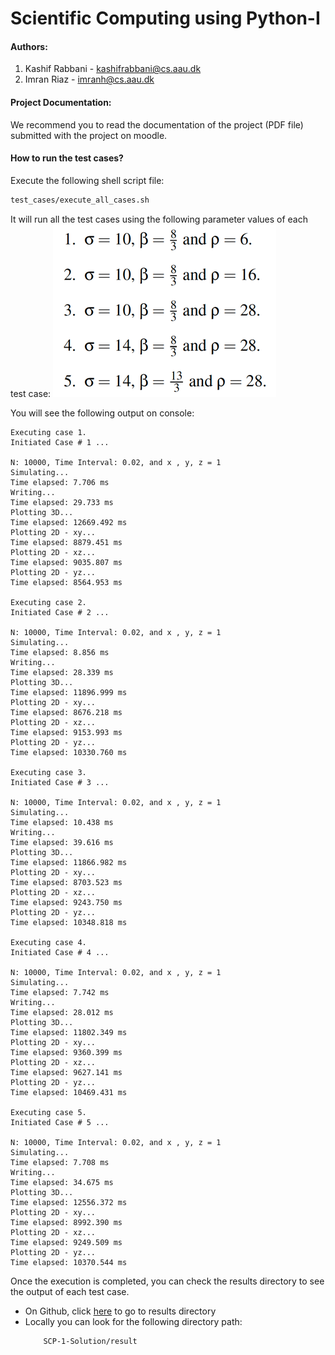 # Scientific Computing using Python-I

#### Authors:
1. Kashif Rabbani - kashifrabbani@cs.aau.dk
2. Imran Riaz - imranh@cs.aau.dk


#### Project Documentation:
We recommend you to read the documentation of the project (PDF file) submitted with the project on moodle.

#### How to run the test cases?
Execute the following shell script file:
```sh
test_cases/execute_all_cases.sh
```

It will run all the test cases using the following parameter values of each test case:
![img.png](img.png)

You will see the following output on console:
```
Executing case 1.
Initiated Case # 1 ...

N: 10000, Time Interval: 0.02, and x , y, z = 1
Simulating...
Time elapsed: 7.706 ms
Writing...
Time elapsed: 29.733 ms
Plotting 3D...
Time elapsed: 12669.492 ms
Plotting 2D - xy...
Time elapsed: 8879.451 ms
Plotting 2D - xz...
Time elapsed: 9035.807 ms
Plotting 2D - yz...
Time elapsed: 8564.953 ms

Executing case 2.
Initiated Case # 2 ...

N: 10000, Time Interval: 0.02, and x , y, z = 1
Simulating...
Time elapsed: 8.856 ms
Writing...
Time elapsed: 28.339 ms
Plotting 3D...
Time elapsed: 11896.999 ms
Plotting 2D - xy...
Time elapsed: 8676.218 ms
Plotting 2D - xz...
Time elapsed: 9153.993 ms
Plotting 2D - yz...
Time elapsed: 10330.760 ms

Executing case 3.
Initiated Case # 3 ...

N: 10000, Time Interval: 0.02, and x , y, z = 1
Simulating...
Time elapsed: 10.438 ms
Writing...
Time elapsed: 39.616 ms
Plotting 3D...
Time elapsed: 11866.982 ms
Plotting 2D - xy...
Time elapsed: 8703.523 ms
Plotting 2D - xz...
Time elapsed: 9243.750 ms
Plotting 2D - yz...
Time elapsed: 10348.818 ms

Executing case 4.
Initiated Case # 4 ...

N: 10000, Time Interval: 0.02, and x , y, z = 1
Simulating...
Time elapsed: 7.742 ms
Writing...
Time elapsed: 28.012 ms
Plotting 3D...
Time elapsed: 11802.349 ms
Plotting 2D - xy...
Time elapsed: 9360.399 ms
Plotting 2D - xz...
Time elapsed: 9627.141 ms
Plotting 2D - yz...
Time elapsed: 10469.431 ms

Executing case 5.
Initiated Case # 5 ...

N: 10000, Time Interval: 0.02, and x , y, z = 1
Simulating...
Time elapsed: 7.708 ms
Writing...
Time elapsed: 34.675 ms
Plotting 3D...
Time elapsed: 12556.372 ms
Plotting 2D - xy...
Time elapsed: 8992.390 ms
Plotting 2D - xz...
Time elapsed: 9249.509 ms
Plotting 2D - yz...
Time elapsed: 10370.544 ms

```

Once the execution is completed, you can check the results directory to see the output of each test case.
- On Github, click [here](https://github.com/Kashif-Rabbani/SCP-1-Solution/tree/main/result) to go to results directory
- Locally you can look for the following directory path:
    ```sh
        SCP-1-Solution/result
     ```
